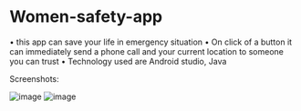 # Women-safety-app
• this app can save your life in emergency situation
• On click of a button it can immediately send a phone call and your current location to someone you can trust
• Technology used are Android studio, Java

Screenshots:


![image](https://user-images.githubusercontent.com/72352984/130310053-ea2ca013-be67-4ec8-92a8-00b2c9de1e61.png)
![image](https://user-images.githubusercontent.com/72352984/130310087-2bab7c0c-8d56-4e18-abdd-40a75e5664fb.png)




